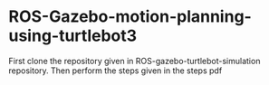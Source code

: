 # ROS-Gazebo-motion-planning-using-turtlebot3

First clone the repository given in ROS-gazebo-turtlebot-simulation repository.
Then perform the steps given in the steps pdf
